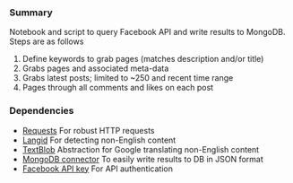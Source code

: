 ### Summary
Notebook and script to query Facebook API and write results to MongoDB. Steps are as follows

1. Define keywords to grab pages (matches description and/or title)  
2. Grabs pages and associated meta-data  
3. Grabs latest posts; limited to ~250 and recent time range  
4. Pages through all comments and likes on each post  

### Dependencies

* [Requests](http://docs.python-requests.org/en/latest/)  For robust HTTP requests
* [Langid](https://pypi.python.org/pypi/langid)  For detecting non-English content
* [TextBlob](http://textblob.readthedocs.org/en/dev/)  Abstraction for Google translating non-English content
* [MongoDB connector](http://api.mongodb.org/python/current/)  To easily write results to DB in JSON format
* [Facebook API key](https://developers.facebook.com/docs/graph-api/overview/#step2)  For API authentication
